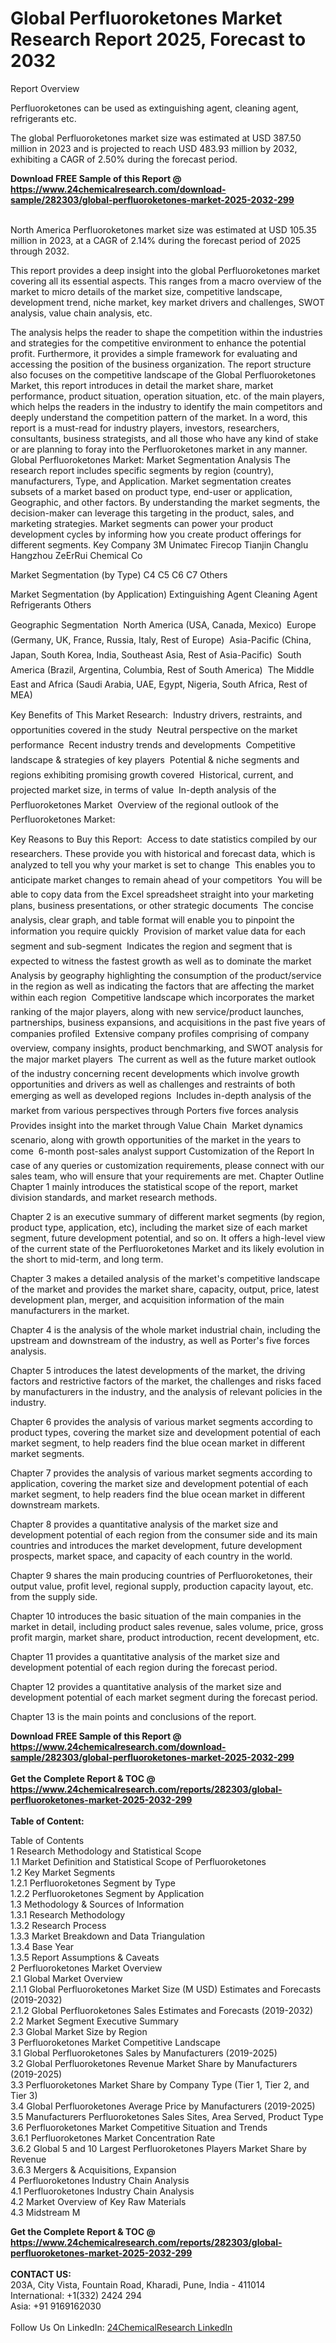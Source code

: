 <h1>Global Perfluoroketones Market Research Report 2025, Forecast to 2032</h1><p>Report Overview</p><p>
Perfluoroketones can be used as extinguishing agent, cleaning agent, refrigerants etc.</p><p>
The global Perfluoroketones market size was estimated at USD 387.50 million in 2023 and is projected to reach USD 483.93 million by 2032, exhibiting a CAGR of 2.50% during the forecast period.</p><div><b>Download FREE Sample of this Report @ 
            <a href="https://www.24chemicalresearch.com/download-sample/282303/global-perfluoroketones-market-2025-2032-299">
            https://www.24chemicalresearch.com/download-sample/282303/global-perfluoroketones-market-2025-2032-299</a></b></div><br><p>
North America Perfluoroketones market size was estimated at USD 105.35 million in 2023, at a CAGR of 2.14% during the forecast period of 2025 through 2032.</p><p>
This report provides a deep insight into the global Perfluoroketones market covering all its essential aspects. This ranges from a macro overview of the market to micro details of the market size, competitive landscape, development trend, niche market, key market drivers and challenges, SWOT analysis, value chain analysis, etc.</p><p>
The analysis helps the reader to shape the competition within the industries and strategies for the competitive environment to enhance the potential profit. Furthermore, it provides a simple framework for evaluating and accessing the position of the business organization. The report structure also focuses on the competitive landscape of the Global Perfluoroketones Market, this report introduces in detail the market share, market performance, product situation, operation situation, etc. of the main players, which helps the readers in the industry to identify the main competitors and deeply understand the competition pattern of the market.
In a word, this report is a must-read for industry players, investors, researchers, consultants, business strategists, and all those who have any kind of stake or are planning to foray into the Perfluoroketones market in any manner.
Global Perfluoroketones Market: Market Segmentation Analysis
The research report includes specific segments by region (country), manufacturers, Type, and Application. Market segmentation creates subsets of a market based on product type, end-user or application, Geographic, and other factors. By understanding the market segments, the decision-maker can leverage this targeting in the product, sales, and marketing strategies. Market segments can power your product development cycles by informing how you create product offerings for different segments.
Key Company
3M
Unimatec
Firecop
Tianjin Changlu
Hangzhou ZeErRui Chemical Co</p><p>
Market Segmentation (by Type)
C4
C5
C6
C7
Others</p><p>
Market Segmentation (by Application)
Extinguishing Agent
Cleaning Agent
Refrigerants
Others</p><p>
Geographic Segmentation
 North America (USA, Canada, Mexico)
 Europe (Germany, UK, France, Russia, Italy, Rest of Europe)
 Asia-Pacific (China, Japan, South Korea, India, Southeast Asia, Rest of Asia-Pacific)
 South America (Brazil, Argentina, Columbia, Rest of South America)
 The Middle East and Africa (Saudi Arabia, UAE, Egypt, Nigeria, South Africa, Rest of MEA)</p><p>
Key Benefits of This Market Research:
 Industry drivers, restraints, and opportunities covered in the study
 Neutral perspective on the market performance
 Recent industry trends and developments
 Competitive landscape &amp; strategies of key players
 Potential &amp; niche segments and regions exhibiting promising growth covered
 Historical, current, and projected market size, in terms of value
 In-depth analysis of the Perfluoroketones Market
 Overview of the regional outlook of the Perfluoroketones Market:</p><p>
Key Reasons to Buy this Report:
 Access to date statistics compiled by our researchers. These provide you with historical and forecast data, which is analyzed to tell you why your market is set to change
 This enables you to anticipate market changes to remain ahead of your competitors
 You will be able to copy data from the Excel spreadsheet straight into your marketing plans, business presentations, or other strategic documents
 The concise analysis, clear graph, and table format will enable you to pinpoint the information you require quickly
 Provision of market value data for each segment and sub-segment
 Indicates the region and segment that is expected to witness the fastest growth as well as to dominate the market
 Analysis by geography highlighting the consumption of the product/service in the region as well as indicating the factors that are affecting the market within each region
 Competitive landscape which incorporates the market ranking of the major players, along with new service/product launches, partnerships, business expansions, and acquisitions in the past five years of companies profiled
 Extensive company profiles comprising of company overview, company insights, product benchmarking, and SWOT analysis for the major market players
 The current as well as the future market outlook of the industry concerning recent developments which involve growth opportunities and drivers as well as challenges and restraints of both emerging as well as developed regions
 Includes in-depth analysis of the market from various perspectives through Porters five forces analysis
 Provides insight into the market through Value Chain
 Market dynamics scenario, along with growth opportunities of the market in the years to come
 6-month post-sales analyst support
Customization of the Report
In case of any queries or customization requirements, please connect with our sales team, who will ensure that your requirements are met.
Chapter Outline
Chapter 1 mainly introduces the statistical scope of the report, market division standards, and market research methods.</p><p>
Chapter 2 is an executive summary of different market segments (by region, product type, application, etc), including the market size of each market segment, future development potential, and so on. It offers a high-level view of the current state of the Perfluoroketones Market and its likely evolution in the short to mid-term, and long term.</p><p>
Chapter 3 makes a detailed analysis of the market's competitive landscape of the market and provides the market share, capacity, output, price, latest development plan, merger, and acquisition information of the main manufacturers in the market.</p><p>
Chapter 4 is the analysis of the whole market industrial chain, including the upstream and downstream of the industry, as well as Porter's five forces analysis.</p><p>
Chapter 5 introduces the latest developments of the market, the driving factors and restrictive factors of the market, the challenges and risks faced by manufacturers in the industry, and the analysis of relevant policies in the industry.</p><p>
Chapter 6 provides the analysis of various market segments according to product types, covering the market size and development potential of each market segment, to help readers find the blue ocean market in different market segments.</p><p>
Chapter 7 provides the analysis of various market segments according to application, covering the market size and development potential of each market segment, to help readers find the blue ocean market in different downstream markets.</p><p>
Chapter 8 provides a quantitative analysis of the market size and development potential of each region from the consumer side and its main countries and introduces the market development, future development prospects, market space, and capacity of each country in the world.</p><p>
Chapter 9 shares the main producing countries of Perfluoroketones, their output value, profit level, regional supply, production capacity layout, etc. from the supply side.</p><p>
Chapter 10 introduces the basic situation of the main companies in the market in detail, including product sales revenue, sales volume, price, gross profit margin, market share, product introduction, recent development, etc.</p><p>
Chapter 11 provides a quantitative analysis of the market size and development potential of each region during the forecast period.</p><p>
Chapter 12 provides a quantitative analysis of the market size and development potential of each market segment during the forecast period.</p><p>
Chapter 13 is the main points and conclusions of the report.</p><p>
</p><div><b>Download FREE Sample of this Report @ 
            <a href="https://www.24chemicalresearch.com/download-sample/282303/global-perfluoroketones-market-2025-2032-299">
            https://www.24chemicalresearch.com/download-sample/282303/global-perfluoroketones-market-2025-2032-299</a></b></div><br><div><b>Get the Complete Report & TOC @ 
            <a href="https://www.24chemicalresearch.com/reports/282303/global-perfluoroketones-market-2025-2032-299">
            https://www.24chemicalresearch.com/reports/282303/global-perfluoroketones-market-2025-2032-299</a></b></div><br>
            <b>Table of Content:</b><p>Table of Contents<br />
1 Research Methodology and Statistical Scope<br />
1.1 Market Definition and Statistical Scope of Perfluoroketones<br />
1.2 Key Market Segments<br />
1.2.1 Perfluoroketones Segment by Type<br />
1.2.2 Perfluoroketones Segment by Application<br />
1.3 Methodology & Sources of Information<br />
1.3.1 Research Methodology<br />
1.3.2 Research Process<br />
1.3.3 Market Breakdown and Data Triangulation<br />
1.3.4 Base Year<br />
1.3.5 Report Assumptions & Caveats<br />
2 Perfluoroketones Market Overview<br />
2.1 Global Market Overview<br />
2.1.1 Global Perfluoroketones Market Size (M USD) Estimates and Forecasts (2019-2032)<br />
2.1.2 Global Perfluoroketones Sales Estimates and Forecasts (2019-2032)<br />
2.2 Market Segment Executive Summary<br />
2.3 Global Market Size by Region<br />
3 Perfluoroketones Market Competitive Landscape<br />
3.1 Global Perfluoroketones Sales by Manufacturers (2019-2025)<br />
3.2 Global Perfluoroketones Revenue Market Share by Manufacturers (2019-2025)<br />
3.3 Perfluoroketones Market Share by Company Type (Tier 1, Tier 2, and Tier 3)<br />
3.4 Global Perfluoroketones Average Price by Manufacturers (2019-2025)<br />
3.5 Manufacturers Perfluoroketones Sales Sites, Area Served, Product Type<br />
3.6 Perfluoroketones Market Competitive Situation and Trends<br />
3.6.1 Perfluoroketones Market Concentration Rate<br />
3.6.2 Global 5 and 10 Largest Perfluoroketones Players Market Share by Revenue<br />
3.6.3 Mergers & Acquisitions, Expansion<br />
4 Perfluoroketones Industry Chain Analysis<br />
4.1 Perfluoroketones Industry Chain Analysis<br />
4.2 Market Overview of Key Raw Materials<br />
4.3 Midstream M</p><div><b>Get the Complete Report & TOC @ 
            <a href="https://www.24chemicalresearch.com/reports/282303/global-perfluoroketones-market-2025-2032-299">
            https://www.24chemicalresearch.com/reports/282303/global-perfluoroketones-market-2025-2032-299</a></b></div><br><b>CONTACT US:</b><br>
            203A, City Vista, Fountain Road, Kharadi, Pune, India - 411014<br>
            International: +1(332) 2424 294<br>
            Asia: +91 9169162030 <br><br>
            Follow Us On LinkedIn: <a href="https://www.linkedin.com/company/24chemicalresearch/">24ChemicalResearch LinkedIn</a>